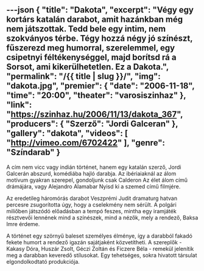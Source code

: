 ---json
{
    "title": "Dakota",
    "excerpt": "Végy egy kortárs katalán darabot, amit hazánkban még nem játszottak. Tedd bele egy intim, nem szokványos térbe. Tégy hozzá négy jó színészt, fűszerezd meg humorral, szerelemmel, egy csipetnyi féltékenységgel, majd borítsd rá a Sorsot, ami kikerülhetetlen. Ez a Dakota.",
    "permalink": "/{{ title | slug }}/",
    "img": "dakota.jpg",
    "premier": {
        "date": "2006-11-18",
        "time": "20:00",
        "theater": "varosiszinhaz"
    },
    "link": "https://szinhaz.hu/2006/11/13/dakota_367",
    "producers": {
        "Szerző": "Jordi Galceran"
    },
    "gallery": "dakota",
    "videos": [
        "http://vimeo.com/6702422"
    ],
    "genre": "Színdarab"
}
---

A cím nem vicc vagy indián történet, hanem egy katalán szerző, Jordi Galcerán abszurd, komédiába hajló darabja. Az ibériaiaknál az álom motívum gyakran szerepel, gondoljunk csak Calderon Az élet álom című drámájára, vagy Alejandro Alamabar Nyisd ki a szemed című filmjére.

Az eredetileg háromórás darabot Veszprémi Judit dramaturg hatvan percesre zsugorította úgy, hogy a cselekmény nem sérült. A polgári miliőben játszódó előadásban a tempó feszes, mintha egy iramjáték résztvevői lennének mind a színészek, mind a nézők, mely a rendező, Baksa Imre érdeme.

A történet egy szörnyű baleset személyes élménye, így a darabból fakadó fekete humort a rendező igazán sajátjaként közvetítheti. A szereplők - Kakasy Dóra, Huszár Zsolt, Géczi Zoltán és Ficzere Béla - remekül jelenítik meg a darabban keveredő stílusokat. Egy tehetséges, sokra hivatott társulat elgondolkodtató produkciója.